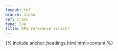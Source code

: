 ```yaml
---
layout: ref
branch: alpha
ref: crash
type: lua
title: API reference (crash)
---
```

{% include anchor_headings.html html=content %}
